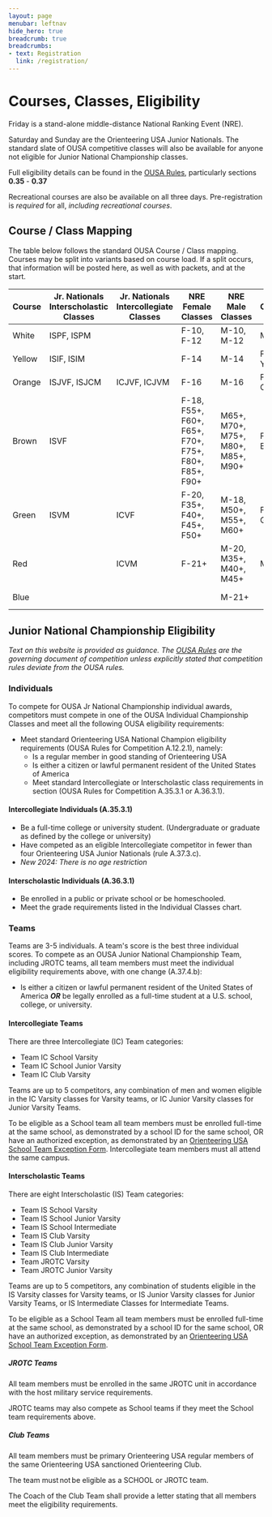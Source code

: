 ```yaml
---
layout: page
menubar: leftnav
hide_hero: true
breadcrumb: true
breadcrumbs:
- text: Registration
  link: /registration/
---
```


# Courses, Classes, Eligibility 

Friday is a stand-alone middle-distance National Ranking Event (NRE).

Saturday and Sunday are the Orienteering USA Junior Nationals. The standard slate of OUSA competitive classes will also be available for anyone not eligible for Junior National Championship classes.

Full eligibility details can be found in the [OUSA Rules](https://orienteeringusa.org/about/rules/), particularly sections **0.35** - **0.37**

Recreational courses are also be available on all three days. Pre-registration is *required* for all, *including recreational courses*.

## Course / Class Mapping

The table below follows the standard OUSA Course / Class mapping. Courses may be split into variants based on course load. If a split occurs, that information will be posted here, as well as with packets, and at the start.

| Course | Jr. Nationals Interscholastic Classes | Jr. Nationals Intercollegiate Classes | NRE Female Classes | NRE Male Classes | Non-Championship NRE Classes | Recreational Classes |
|---|---|---|---|---|---|---|
| White | ISPF, ISPM |  | F-10, F-12 | M-10, M-12 | MF-White | Beginner |
| Yellow | ISIF, ISIM |  | F-14 | M-14 | F-Yellow, M-Yellow |  |
| Orange | ISJVF, ISJCM | ICJVF, ICJVM | F-16 | M-16 | F-Orange, M-Orange | Intermediate |
| Brown | ISVF |  | F-18, F55+, F60+, F65+, F70+, F75+, F80+, F85+, F90+ | M65+, M70+, M75+, M80+, M85+, M90+ | F-Brown, M-Brown | Short Advanced |
| Green | ISVM | ICVF | F-20, F35+, F40+, F45+, F50+ | M-18, M50+, M55+, M60+ | F-Green, M-Green |  |
| Red |  | ICVM | F-21+ | M-20, M35+, M40+, M45+ | M-Red | Advanced |
| Blue |  |  |  | M-21+ |  | Long Advanced |



## Junior National Championship Eligibility

*Text on this website is provided as guidance. The [OUSA Rules](https://orienteeringusa.org/about/rules/) are the governing document of competition unless explicitly stated that competition rules deviate from the OUSA rules.*

### Individuals 
To compete for OUSA Jr National Championship individual awards, competitors must compete in one of the OUSA Individual Championship Classes and meet all the following OUSA eligibility requirements: 
* Meet standard Orienteering USA National Champion eligibility requirements (OUSA Rules for Competition A.12.2.1), namely: 
  * Is a regular member in good standing of Orienteering USA 
  * Is either a citizen or lawful permanent resident of the United States of America 
  * Meet standard Intercollegiate or Interscholastic class requirements in section (OUSA Rules for Competition A.35.3.1 or A.36.3.1). 

#### Intercollegiate Individuals (A.35.3.1) 
* Be a full-time college or university student. (Undergraduate or graduate as defined by the college or university) 
* Have competed as an eligible Intercollegiate competitor in fewer than four Orienteering USA Junior Nationals (rule A.37.3.c). 
* *New 2024: There is no age restriction*

#### Interscholastic Individuals (A.36.3.1) 
* Be enrolled in a public or private school or be homeschooled. 
* Meet the grade requirements listed in the Individual Classes chart. 

### Teams
Teams are 3-5 individuals. A team's score is the best three individual scores. To compete as an OUSA Junior National Championship Team, including JROTC teams, all team members must meet the individual eligibility requirements above, with one change (A.37.4.b):
  * Is either a citizen or lawful permanent resident of the United States of America ***OR*** be legally enrolled as a full-time student at a U.S. school, college, or university.

#### Intercollegiate Teams
There are three Intercollegiate (IC) Team categories: 
* Team IC School Varsity
* Team IC School Junior Varsity
* Team IC Club Varsity

Teams are up to 5 competitors, any combination of men and women eligible in the IC Varsity classes for Varsity teams, or IC Junior Varsity classes for Junior Varsity Teams. 

To be eligible as a School team all team members must be enrolled full-time at the same school, as demonstrated by a school ID for the same school, OR have an authorized exception, as demonstrated by an [Orienteering USA School Team Exception Form](https://drive.google.com/file/d/1vI_llPZD3t8OlflYtx3QJGl1v1un0KCK/view?usp=drive_link). Intercollegiate team members must all attend the same campus.

#### Interscholastic Teams 
There are eight Interscholastic (IS) Team categories: 
* Team IS School Varsity
* Team IS School Junior Varsity
* Team IS School Intermediate
* Team IS Club Varsity
* Team IS Club Junior Varsity
* Team IS Club Intermediate
* Team JROTC Varsity
* Team JROTC Junior Varsity

Teams are up to 5 competitors, any combination of students eligible in the IS Varsity classes for Varsity teams, or IS Junior Varsity classes for Junior Varsity Teams, or IS Intermediate Classes for Intermediate Teams.

To be eligible as a School Team all team members must be enrolled full-time at the same school, as demonstrated by a school ID for the same school, OR have an authorized exception, as demonstrated by an [Orienteering USA School Team Exception Form](https://drive.google.com/file/d/1vI_llPZD3t8OlflYtx3QJGl1v1un0KCK/view?usp=drive_link).

##### JROTC Teams 
All team members must be enrolled in the same JROTC unit in accordance with the host military service requirements. 

JROTC teams may also compete as School teams if they meet the School team requirements above. 

##### Club Teams 
All team members must be primary Orienteering USA regular members of the same Orienteering USA sanctioned Orienteering Club. 

The team must not be eligible as a SCHOOL or JROTC team. 

The Coach of the Club Team shall provide a letter stating that all members meet the eligibility requirements. 

